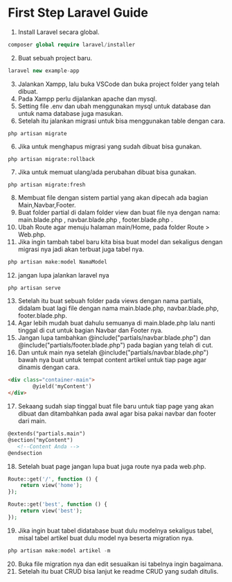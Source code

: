 # First Step Laravel Guide

1. Install Laravel secara global.
```php
composer global require laravel/installer
```

2. Buat sebuah project baru.
```php
laravel new example-app
```

3. Jalankan Xampp, lalu buka VSCode dan buka project folder yang telah dibuat.
4. Pada Xampp perlu dijalankan apache dan mysql.
5. Setting file .env dan ubah menggunakan mysql untuk database dan untuk nama database juga masukan.
6. Setelah itu jalankan migrasi untuk bisa menggunakan table dengan cara.
```blade
php artisan migrate
```

6. Jika untuk menghapus migrasi yang sudah dibuat bisa gunakan.
```blade
php artisan migrate:rollback
```

7. Jika untuk memuat ulang/ada perubahan dibuat bisa gunakan.
```blade
php artisan migrate:fresh
```

8. Membuat file dengan sistem partial yang akan dipecah ada bagian Main,Navbar,Footer.
9. Buat folder partial di dalam folder view dan buat file nya dengan nama: main.blade.php , navbar.blade.php , footer.blade.php .
10. Ubah Route agar menuju halaman main/Home, pada folder Route > Web.php.
11. Jika ingin tambah tabel baru kita bisa buat model dan sekaligus dengan migrasi nya jadi akan terbuat juga tabel nya.
```php
php artisan make:model NamaModel
```

12. jangan lupa jalankan laravel nya
```php
php artisan serve
```

13. Setelah itu buat sebuah folder pada views dengan nama partials, didalam buat lagi file dengan nama main.blade.php, navbar.blade.php, footer.blade.php.
14. Agar lebih mudah buat dahulu semuanya di main.blade.php lalu nanti tinggal di cut untuk bagian Navbar dan Footer nya.
15. Jangan lupa tambahkan @include("partials/navbar.blade.php") dan @include("partials/footer.blade.php") pada bagian yang telah di cut.
16. Dan untuk main nya setelah @include("partials/navbar.blade.php") bawah nya buat untuk tempat content artikel untuk tiap page agar dinamis dengan cara.
```html
<div class="container-main">
        @yield('myContent')
</div>
```

17. Sekaang sudah siap tinggal buat file baru untuk tiap page yang akan dibuat dan ditambahkan pada awal agar bisa pakai navbar dan footer dari main.
```html
@extends("partials.main")
@section("myContent")
   <!--Content Anda -->
@endsection
```

18. Setelah buat page jangan lupa buat juga route nya pada web.php.
```php
Route::get('/', function () {
    return view('home');
});

Route::get('best', function () {
    return view('best');
});
```

19. Jika ingin buat tabel didatabase buat dulu modelnya sekaligus tabel, misal tabel artikel buat dulu model nya beserta migration nya.
```php
php artisan make:model artikel -m
```

20. Buka file migration nya dan edit sesuaikan isi tabelnya ingin bagaimana.
21. Setelah itu buat CRUD bisa lanjut ke readme CRUD yang sudah ditulis.
